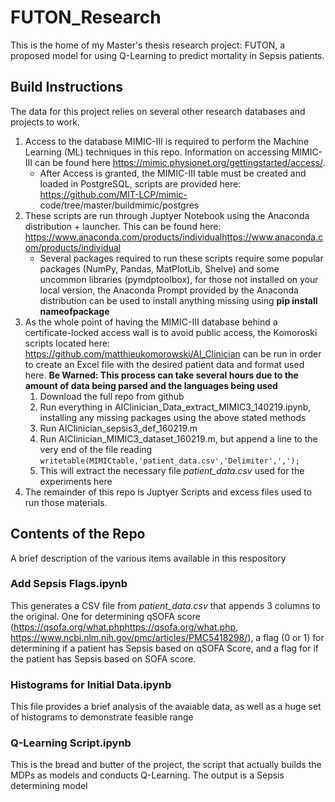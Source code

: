 # FUTON_Research
This is the home of my Master's thesis research project: FUTON, a proposed model for using Q-Learning to predict mortality in Sepsis patients.

## Build Instructions

The data for this project relies on several other research databases and projects to work.

1. Access to the database MIMIC-III is required to perform the Machine Learning (ML) techniques in this repo. Information on accessing MIMIC-III can be found here https://mimic.physionet.org/gettingstarted/access/.
    * After Access is granted, the MIMIC-III table must be created and loaded in PostgreSQL, scripts are provided here: https://github.com/MIT-LCP/mimic-     code/tree/master/buildmimic/postgres
2. These scripts are run through Juptyer Notebook using the Anaconda distribution + launcher. This can be found here: https://www.anaconda.com/products/individualhttps://www.anaconda.com/products/individual
    * Several packages required to run these scripts require some popular packages (NumPy, Pandas, MatPlotLib, Shelve) and some uncommon libraries (pymdptoolbox), for those not 
  installed on your local version, the Anaconda Prompt provided by the Anaconda distribution can be used to install anything missing using **pip install nameofpackage**
3. As the whole point of having the MIMIC-III database behind a certificate-locked access wall is to avoid public access, the Komoroski scripts located here: https://github.com/matthieukomorowski/AI_Clinician can be run in order to create an Excel file with the desired patient data and format used here. **Be Warned: This process can take several hours due to the amount of data being parsed and the languages being used**
    1. Download the full repo from github
    1. Run everything in AIClinician_Data_extract_MIMIC3_140219.ipynb, installing any missing packages using the above stated methods
    1. Run AIClinician_sepsis3_def_160219.m
    1. Run AIClinician_MIMIC3_dataset_160219.m, but append a line to the very end of the file reading `writetable(MIMICtable,'patient_data.csv','Delimiter',',');`
    1. This will extract the necessary file *patient_data.csv* used for the experiments here
4. The remainder of this repo is Juptyer Scripts and excess files used to run those materials.

## Contents of the Repo
A brief description of the various items available in this respository
### Add Sepsis Flags.ipynb
This generates a CSV file from *patient_data.csv* that appends 3 columns to the original. One for determining qSOFA score (https://qsofa.org/what.phphttps://qsofa.org/what.php, https://www.ncbi.nlm.nih.gov/pmc/articles/PMC5418298/), a flag (0 or 1) for determining if a patient has Sepsis based on qSOFA Score, and a flag for if the patient has Sepsis based on SOFA score.
### Histograms for Initial Data.ipynb
This file provides a brief analysis of the avaiable data, as well as a huge set of histograms to demonstrate feasible range
### Q-Learning Script.ipynb
This is the bread and butter of the project, the script that actually builds the MDPs as models and conducts Q-Learning. The output is a Sepsis determining model

